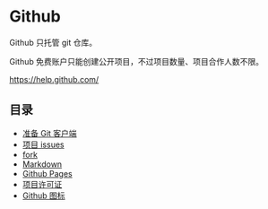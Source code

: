 # Github

Github 只托管 git 仓库。

Github 免费账户只能创建公开项目，不过项目数量、项目合作人数不限。

<https://help.github.com/>

## 目录

- [准备 Git 客户端](./git.md)
- [项目 issues](./issues.md)
- [fork](./fork.md)
- [Markdown](./markdown.md)
- [Github Pages](./pages.md)
- [项目许可证](./license.md)
- [Github 图标](./icons.md)
